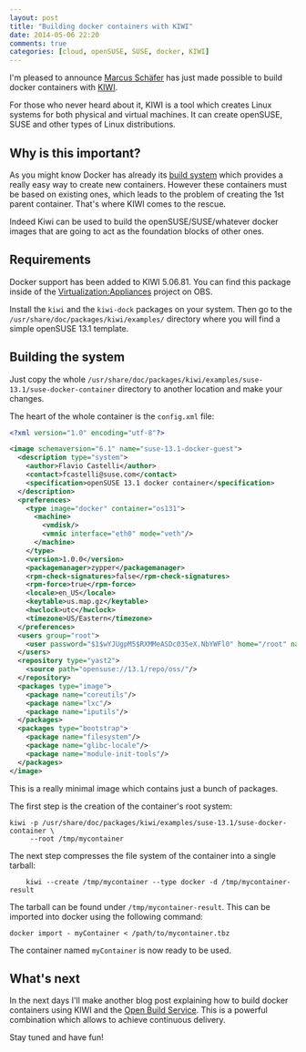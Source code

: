 ```yaml
---
layout: post
title: "Building docker containers with KIWI"
date: 2014-05-06 22:20
comments: true
categories: [cloud, openSUSE, SUSE, docker, KIWI]
---
```


I'm pleased to announce [Marcus Schäfer](https://github.com/schaefi) has
just made possible to build docker containers with [KIWI](http://opensuse.github.io/kiwi/).

For those who never heard about it, KIWI is a tool which creates Linux systems
for both physical and virtual machines. It can create openSUSE, SUSE and other types of
Linux distributions.

## Why is this important?

As you might know Docker has already its [build system](http://docs.docker.io/reference/builder/)
which provides a really easy way to create new containers. However these containers
must be based on existing ones, which leads to the problem of creating the 1st
parent container. That's where KIWI comes to the rescue.

Indeed Kiwi can be used to build the openSUSE/SUSE/whatever docker images that are
going to act as the foundation blocks of other ones.


## Requirements

Docker support has been added to KIWI 5.06.81. You can find this package inside
of the [Virtualization:Appliances](https://build.opensuse.org/project/show?project=Virtualization%3AAppliances)
project on OBS.

Install the `kiwi` and the `kiwi-dock` packages on your system. Then go to the
`/usr/share/doc/packages/kiwi/examples/` directory where you will find a simple
openSUSE 13.1 template.

## Building the system

Just copy the whole `/usr/share/doc/packages/kiwi/examples/suse-13.1/suse-docker-container`
directory to another location and make your changes.

The heart of the whole container is the `config.xml` file:

```xml
<?xml version="1.0" encoding="utf-8"?>

<image schemaversion="6.1" name="suse-13.1-docker-guest">
  <description type="system">
    <author>Flavio Castelli</author>
    <contact>fcastelli@suse.com</contact>
    <specification>openSUSE 13.1 docker container</specification>
  </description>
  <preferences>
    <type image="docker" container="os131">
      <machine>
        <vmdisk/>
        <vmnic interface="eth0" mode="veth"/>
      </machine>
    </type>
    <version>1.0.0</version>
    <packagemanager>zypper</packagemanager>
    <rpm-check-signatures>false</rpm-check-signatures>
    <rpm-force>true</rpm-force>
    <locale>en_US</locale>
    <keytable>us.map.gz</keytable>
    <hwclock>utc</hwclock>
    <timezone>US/Eastern</timezone>
  </preferences>
  <users group="root">
    <user password="$1$wYJUgpM5$RXMMeASDc035eX.NbYWFl0" home="/root" name="root"/>
  </users>
  <repository type="yast2">
    <source path="opensuse://13.1/repo/oss/"/>
  </repository>
  <packages type="image">
    <package name="coreutils"/>
    <package name="lxc"/>
    <package name="iputils"/>
  </packages>
  <packages type="bootstrap">
    <package name="filesystem"/>
    <package name="glibc-locale"/>
    <package name="module-init-tools"/>
  </packages>
</image>
```

This is a really minimal image which contains just a bunch of packages.


The first step is the creation of the container's root system:

```
kiwi -p /usr/share/doc/packages/kiwi/examples/suse-13.1/suse-docker-container \
     --root /tmp/mycontainer
```

The next step compresses the file system of the container into a single tarball:

```
    kiwi --create /tmp/mycontainer --type docker -d /tmp/mycontainer-result
```

The tarball can be found under `/tmp/mycontainer-result`. This can be imported
into docker using the following command:

```
docker import - myContainer < /path/to/mycontainer.tbz
```

The container named `myContainer` is now ready to be used.

## What's next

In the next days I'll make another blog post explaining how to build docker
containers using KIWI and the [Open Build Service](http://openbuildservice.org/).
This is a powerful combination which allows to achieve continuous delivery.

Stay tuned and have fun!
